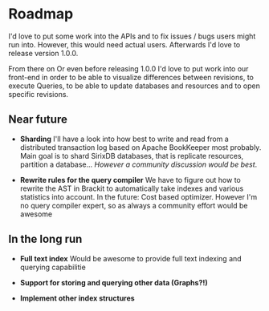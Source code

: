 # Roadmap

I'd love to put some work into the APIs and to fix issues / bugs users might run into. However, this would need actual users. Afterwards I'd love to release version 1.0.0.

From there on Or even before releasing 1.0.0 I'd love to put work into our front-end in order to be able to visualize differences between revisions, to execute Queries, to be able to update databases and resources and to open specific revisions.

## Near future

- **Sharding** I'll have a look into how best to write and read from a distributed transaction log based on Apache BookKeeper most probably. Main goal is to shard SirixDB databases, that is replicate resources, partition a database... *However a community discussion would be best*.

- **Rewrite rules for the query compiler** We have to figure out how to rewrite the AST in Brackit to automatically take indexes and various statistics into account. In the future: Cost based optimizer. However I'm no query compiler expert, so as always a community effort would be awesome

## In the long run

- **Full text index** Would be awesome to provide full text indexing and querying capabilitie

- **Support for storing and querying other data (Graphs?!)**

- **Implement other index structures**


